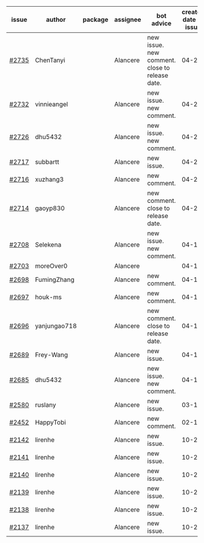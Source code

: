 | issue | author | package | assignee | bot advice | created date of issue | target release date | date from target |
| ------ | ------ | ------ | ------ | ------ | ------ | ------ | :-----: |
| [#2735](https://github.com/Azure/sdk-release-request/issues/2735) | ChenTanyi |  | Alancere | new issue. new comment. close to release date.  | 04-22 | 04-28 | 2 |
| [#2732](https://github.com/Azure/sdk-release-request/issues/2732) | vinnieangel |  | Alancere | new issue. new comment. | 04-21 | 05-05 |  |
| [#2726](https://github.com/Azure/sdk-release-request/issues/2726) | dhu5432 |  | Alancere | new issue. new comment. | 04-21 | 05-02 |  |
| [#2717](https://github.com/Azure/sdk-release-request/issues/2717) | subbartt |  | Alancere | new issue. | 04-20 | 05-09 |  |
| [#2716](https://github.com/Azure/sdk-release-request/issues/2716) | xuzhang3 |  | Alancere | new comment. | 04-20 | 05-04 |  |
| [#2714](https://github.com/Azure/sdk-release-request/issues/2714) | gaoyp830 |  | Alancere | new comment. close to release date.  | 04-20 | 04-25 | 0 |
| [#2708](https://github.com/Azure/sdk-release-request/issues/2708) | Selekena |  | Alancere | new issue. new comment. | 04-15 | 05-02 |  |
| [#2703](https://github.com/Azure/sdk-release-request/issues/2703) | moreOver0 |  | Alancere |  | 04-15 | 04-22 |  |
| [#2698](https://github.com/Azure/sdk-release-request/issues/2698) | FumingZhang |  | Alancere | new comment. | 04-15 | 04-19 |  |
| [#2697](https://github.com/Azure/sdk-release-request/issues/2697) | houk-ms |  | Alancere | new comment. | 04-15 | 04-22 |  |
| [#2696](https://github.com/Azure/sdk-release-request/issues/2696) | yanjungao718 |  | Alancere | new comment. close to release date.  | 04-15 | 04-26 | 0 |
| [#2689](https://github.com/Azure/sdk-release-request/issues/2689) | Frey-Wang |  | Alancere | new issue. | 04-15 | 04-22 |  |
| [#2685](https://github.com/Azure/sdk-release-request/issues/2685) | dhu5432 |  | Alancere | new issue. new comment. | 04-14 | 04-22 |  |
| [#2580](https://github.com/Azure/sdk-release-request/issues/2580) | ruslany |  | Alancere | new issue. | 03-17 | 03-31 |  |
| [#2452](https://github.com/Azure/sdk-release-request/issues/2452) | HappyTobi |  | Alancere | new comment. | 02-16 | 03-09 |  |
| [#2142](https://github.com/Azure/sdk-release-request/issues/2142) | lirenhe |  | Alancere | new issue. | 10-20 | 11-03 |  |
| [#2141](https://github.com/Azure/sdk-release-request/issues/2141) | lirenhe |  | Alancere | new issue. | 10-20 | 11-03 |  |
| [#2140](https://github.com/Azure/sdk-release-request/issues/2140) | lirenhe |  | Alancere | new issue. | 10-20 | 11-05 |  |
| [#2139](https://github.com/Azure/sdk-release-request/issues/2139) | lirenhe |  | Alancere | new issue. | 10-20 | 11-05 |  |
| [#2138](https://github.com/Azure/sdk-release-request/issues/2138) | lirenhe |  | Alancere | new issue. | 10-20 | 11-05 |  |
| [#2137](https://github.com/Azure/sdk-release-request/issues/2137) | lirenhe |  | Alancere | new issue. | 10-20 | 11-05 |  |
